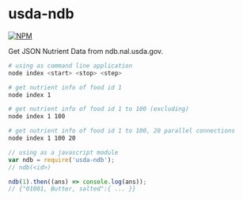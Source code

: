 # usda-ndb

[![NPM](https://nodei.co/npm/usda-ndb.png)](https://nodei.co/npm/usda-ndb/)

Get JSON Nutrient Data from ndb.nal.usda.gov.

```bash
# using as command line application
node index <start> <stop> <step>

# get nutrient info of food id 1
node index 1

# get nutrient info of food id 1 to 100 (excluding)
node index 1 100

# get nutrient info of food id 1 to 100, 20 parallel connections
node index 1 100 20
```
```javascript
// using as a javascript module
var ndb = require('usda-ndb');
// ndb(<id>)

ndb(1).then((ans) => console.log(ans));
// {"01001, Butter, salted":{ ... }}
```
